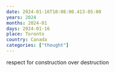 ```yaml
---
date: 2024-01-16T10:08:00.413-05:00
years: 2024
months: 2024-01
days: 2024-01-16
place: Toronto
country: Canada
categories: ["thought"]
---
```

respect for construction over destruction

